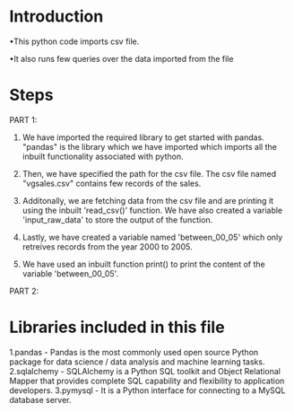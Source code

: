 # Introduction
•This python code imports csv file.

•It also runs few queries over the data imported from the file

# Steps
PART 1:
1. We have imported the required library to get started with pandas. "pandas" is the library which we have imported which imports all the inbuilt functionality associated with python.

2. Then, we have specified the path for the csv file. The csv file named "vgsales.csv" contains few records of the sales.

3. Additonally, we are fetching data from the csv file and are printing it using the inbuilt 'read_csv()' function. We have also created a variable 'input_raw_data' to store the output of the function.

4. Lastly, we have created a variable named 'between_00_05' which only retreives records from the year 2000 to 2005. 

5. We have used an inbuilt function print() to print the content of the variable 'between_00_05'.

PART 2:



# Libraries included in this file
1.pandas - Pandas is the most commonly used open source Python package for data science / data analysis and machine learning tasks.
2.sqlalchemy - SQLAlchemy is a Python SQL toolkit and Object Relational Mapper that provides complete SQL capability and flexibility to application developers.
3.pymysql - It is a Python interface for connecting to a MySQL database server.
